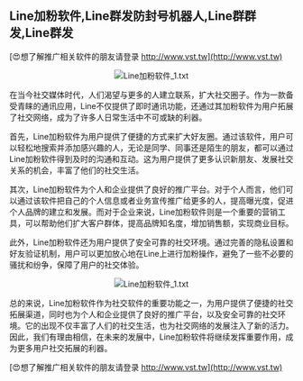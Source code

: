 ## **Line加粉软件,Line群发防封号机器人,Line群群发,Line群发**

[😍想了解推广相关软件的朋友请登录 http://www.vst.tw](http://www.vst.tw)

 <center><img src="https://vst.tw/MP4/tuiguang/png/0.png" alt="Line加粉软件_1.txt"></center>

在当今社交媒体时代，人们渴望与更多的人建立联系，扩大社交圈子。作为一款备受青睐的通讯应用，Line不仅提供了即时通讯功能，还通过其加粉软件为用户拓展了社交网络，成为了许多人日常生活中不可或缺的利器。

首先，Line加粉软件为用户提供了便捷的方式来扩大好友圈。通过该软件，用户可以轻松地搜索并添加感兴趣的人，无论是同学、同事还是陌生的朋友，都可以通过Line加粉软件得到及时的沟通和互动。这为用户提供了更多认识新朋友、发展社交关系的机会，丰富了他们的社交生活。

其次，Line加粉软件为个人和企业提供了良好的推广平台。对于个人而言，他们可以通过该软件把自己的个人信息或者业务宣传推广给更多的人，提高曝光度，促进个人品牌的建立和发展。而对于企业来说，Line加粉软件则是一个重要的营销工具，可以帮助他们扩大客户群体，提高品牌知名度，增加销售额，实现商业目标。

此外，Line加粉软件还为用户提供了安全可靠的社交环境。通过完善的隐私设置和好友验证机制，用户可以更加放心地在Line上进行加粉操作，避免了一些不必要的骚扰和纷争，保障了用户的社交体验。

 <center><img src="https://vst.tw/MP4/tuiguang/png/5.png" alt="Line加粉软件_1.txt"></center>

总的来说，Line加粉软件作为社交软件的重要功能之一，为用户提供了便捷的社交拓展渠道，同时也为个人和企业提供了良好的推广平台，以及安全可靠的社交环境。它的出现不仅丰富了人们的社交生活，也为社交网络的发展注入了新的活力。因此，我们有理由相信，在未来的发展中，Line加粉软件将继续发挥重要作用，成为更多用户社交拓展的利器。

[😍想了解推广相关软件的朋友请登录 http://www.vst.tw](http://www.vst.tw)



